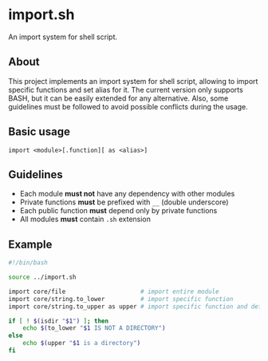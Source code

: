 # import.sh
An import system for shell script.

## About
This project implements an import system for shell script, allowing to import specific functions and set alias for it. The current version only supports BASH, but it can be easily extended for any alternative. Also, some guidelines must be followed to avoid possible conflicts during the usage.

## Basic usage
```import <module>[.function][ as <alias>]```

## Guidelines
- Each module **must not** have any dependency with other modules
- Private functions **must** be prefixed with ```__``` (double underscore)
- Each public function **must** depend only by private functions
- All modules **must** contain ``.sh`` extension

## Example

```sh
#!/bin/bash

source ../import.sh

import core/file                     # import entire module
import core/string.to_lower          # import specific function
import core/string.to_upper as upper # import specific function and define an alias

if [ ! $(isdir "$1") ]; then
    echo $(to_lower "$1 IS NOT A DIRECTORY")
else
    echo $(upper "$1 is a directory")
fi

```
